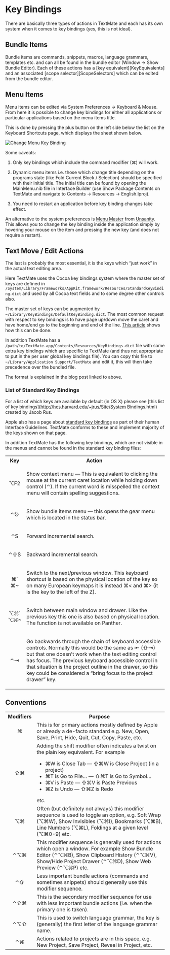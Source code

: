 # Key Bindings

There are basically three types of actions in TextMate and each has its own system when it comes to key bindings (yes, this is not ideal).

## Bundle Items

Bundle items are commands, snippets, macros, language grammars, templates etc. and can all be found in the bundle editor (Window &#x2192; Show Bundle Editor). Each of these actions has a [key equivalent][KeyEquivalents] and an associated [scope selector][ScopeSelectors] which can be edited from the bundle editor.

## Menu Items

Menu items can be edited via System Preferences &#x2192; Keyboard & Mouse. From here it is possible to change key bindings for either all applications or particular applications based on the menu items title.

This is done by pressing the plus button on the left side below the list on the Keyboard Shortcuts page, which displays the sheet shown below.

![Change Menu Key Binding](change_menu_key_binding.png)

Some caveats:

 1. Only key bindings which include the command modifier (&#x2318;) will work.

 2. Dynamic menu items i.e. those which change title depending on the programs state (like Fold Current Block / Selection) should be specified with their initial title. The initial title can be found by opening the MainMenu.nib file in Interface Builder (use Show Package Contents on TextMate and navigate to Contents &#x2192; Resources &#x2192; English.lproj).

 3. You need to restart an application before key binding changes take effect.

An alternative to the system preferences is [Menu Master](http://www.unsanity.com/haxies/menumaster) from [Unsanity](http://www.unsanity.com/). This allows you to change the key binding inside the application simply by hovering your mouse on the item and pressing the new key (and does not require a restart).


## Text Move / Edit Actions

The last is probably the most essential, it is the keys which “just work” in the actual text editing area.

Here TextMate uses the Cocoa key bindings system where the master set of keys are defined in `/System/‍Library/‍Frameworks/‍AppKit.framework/‍Resources/‍StandardKeyBinding.dict` and used by all Cocoa text fields and to some degree other controls also.

The master set of keys can be augmented by `~/Library/‍KeyBindings/‍DefaultKeyBinding.dict`. The most common request with respect to key bindings is to have page up/down move the caret and have home/end go to the beginning and end of the line. [This article](http://macromates.com/blog/archives/2005/07/05/key-bindings-for-switchers/) shows how this can be done.

In addition TextMate has a `/path/‍to/‍TextMate.app/‍Contents/‍Resources/‍KeyBindings.dict` file with some extra key bindings which are specific to TextMate (and thus not appropriate to put in the per user global key bindings file). You can copy this file to `~/Library/‍Application Support/‍TextMate` and edit it, this will then take precedence over the bundled file.

The format is explained in the blog post linked to above.

### List of Standard Key Bindings

For a list of which keys are available by default (in OS X) please see [this list of key bindings](http://hcs.harvard.edu/~jrus/Site/System Bindings.html) created by Jacob Rus.

Apple also has a page about [standard key bindings](http://developer.apple.com/documentation/UserExperience/Conceptual/OSXHIGuidelines/XHIGKeyboardShortcuts/chapter_20_section_1.html) as part of their human Interface Guidelines. TextMate conforms to these and implement majority of the keys shown on that page.

In addition TextMate has the following key bindings, which are not visible in the menus and cannot be found in the standard key binding files:

<table class="graybox" border="0" cellspacing="0" cellpadding="5">
    <tr>
        <th>Key</th>
        <th>Action</th>
    </tr>
    <tr>
        <td align="center"><p>&#x2325;F2</p></td>
        <td><p>Show context menu — This is equivalent to clicking the mouse at the current caret location while holding down control (&#x2303;). If the current word is misspelled the context menu will contain spelling suggestions.</p></td>
    </tr>
    <tr>
        <td align="center"><p>&#x2303;&#x238B;</p></td>
        <td><p>Show bundle items menu — this opens the gear menu which is located in the status bar.</p></td>
    </tr>
    <tr>
        <td align="center"><p>&#x2303;S</p></td>
        <td><p>Forward incremental search.</p></td>
    </tr>
    <tr>
        <td align="center"><p>&#x2303;&#x21E7;S</p></td>
        <td><p>Backward incremental search.</p></td>
    </tr>
    <tr>
        <td align="center"><p>&#x2318;`<br>&#x2318;~</p></td>
        <td><p>Switch to the next/previous window. This keyboard shortcut is based on the physical location of the key so on many European keymaps it is instead &#x2318;&lt; and &#x2318;&gt; (it is the key to the left of the Z).</p></td>
    </tr>
    <tr>
        <td align="center"><p>&#x2325;&#x2318;`<br>&#x2325;&#x2318;~</p></td>
        <td><p>Switch between main window and drawer. Like the previous key this one is also based on physical location. The function is not available on Panther.</p></td>
    </tr>
    <tr>
        <td align="center"><p>&#x2303;&#x21E5;</p></td>
        <td><p>Go backwards through the chain of keyboard accessible controls. Normally this would be the same as &#x21E4; (&#x21E7;&#x21E5;) but that one doesn’t work when the text editing control has focus. The previous keyboard accessible control in that situation is the project outline in the drawer, so this key could be considered a “bring focus to the project drawer” key.</p></td>
    </tr>
</table>


## Conventions

<table class="graybox" border="0" cellspacing="0" cellpadding="5">
    <tr>
        <th>Modifiers</th>
        <th>Purpose</th>
    </tr>
    <tr>
        <td align="center">&#x2318;</td> <!-- command -->
        <td>This is for primary actions mostly defined by Apple or already a de-facto standard e.g. New, Open, Save, Print, Hide, Quit, Cut, Copy, Paste, etc.</td>
    </tr>
    <tr>
        <td align="center">&#x21E7;&#x2318;</td> <!-- shift command -->
        <td>Adding the shift modifier often indicates a twist on the plain key equivalent. For example<ul>
            <li>&#x2318;W is Close Tab — &#x21E7;&#x2318;W is Close Project (in a project)</li>
            <li>&#x2318;T is Go to File… — &#x21E7;&#x2318;T is Go to Symbol…</li>
            <li>&#x2318;V is Paste — &#x21E7;&#x2318;V is Paste Previous</li>
            <li>&#x2318;Z is Undo — &#x21E7;&#x2318;Z is Redo</li>
        </ul>etc.</td>
    </tr>
    <tr>
        <td align="center">&#x2325;&#x2318;</td> <!-- option command -->
        <td>Often (but definitely not always) this modifier sequence is used to toggle an option, e.g. Soft Wrap (&#x2325;&#x2318;W), Show Invisibles (&#x2325;&#x2318;I), Bookmarks (&#x2325;&#x2318;B), Line Numbers (&#x2325;&#x2318;L), Foldings at a given level (&#x2325;&#x2318;0-9) etc.</td>
    </tr>
    <tr>
        <td align="center">&#x2303;&#x2325;&#x2318;</td> <!-- control option command -->
        <td>This modifier sequence is generally used for actions which open a window. For example Show Bundle Editor (&#x2303;&#x2325;&#x2318;B), Show Clipboard History (&#x2303;&#x2325;&#x2318;V), Show/Hide Project Drawer (&#x2303;&#x2325;&#x2318;D), Show Web Preview (&#x2303;&#x2325;&#x2318;P) etc.</td>
    </tr>
    <tr>
        <td align="center">&#x2303;&#x21E7;</td> <!-- control shift -->
        <td>Less important bundle actions (commands and sometimes snippets) should generally use this modifier sequence.</td>
    </tr>
    <tr>
        <td align="center">&#x2303;&#x21E7;&#x2318;</td> <!-- control shift command -->
        <td>This is the secondary modifier sequence for use with less important bundle actions (i.e. when the primary one is taken).</td>
    </tr>
    <tr>
        <td align="center">&#x2303;&#x2325;&#x21E7;</td> <!-- control option shift -->
        <td>This is used to switch language grammar, the key is (generally) the first letter of the language grammar name.</td>
    </tr>
    <tr>
        <td align="center">&#x2303;&#x2318;</td> <!-- control command -->
        <td>Actions related to projects are in this space, e.g. New Project, Save Project, Reveal in Project, etc.</td>
    </tr>
</table>

